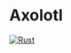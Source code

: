 # Axolotl
[![Rust](https://github.com/Async-Mayeul/Axolotl/actions/workflows/rust.yml/badge.svg?branch=main)](https://github.com/Async-Mayeul/Axolotl/actions/workflows/rust.yml)
